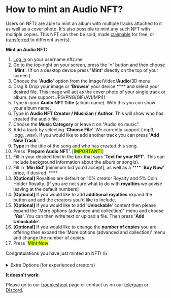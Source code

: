 # How to mint an Audio NFT?

Users on NFTz are able to mint an album with multiple tracks attached to it as well as a cover photo. It's also possible to mint any such NFT with multiple copies. This NFT can then be sold, made [claimable](how-do-you-create-a-claimable-free-nft.md) for free, or [transferred](how-to-transfer-an-nft.md) to different user(s).&#x20;



**Mint an Audio NFT:**

1. &#x20;[Log in](../../users-guide/welcome/how-do-you-login-to-nftz.me.md) on your username.nftz.me&#x20;
2. Go to the top-right on your screen, press the '**=**' button and then choose '**Mint**'. (If on a desktop device press **'Mint'** directly on the top of your screen.)
3. Choose the '**Audio**' option from the Image/Video/**Audio**/3D menu.&#x20;
4. Drag & Drop your image or **'Browse'**  your device **** and select your desired file. This image will act as the cover photo of your single track or album. (we support JPG/PNG/GIF/AVI/MP4)
5. Type in your **Audio NFT Title** (album name). With this you can show your album name. &#x20;
6. Type in **Audio NFT Creator / Musician / Author.** This will show who has created the audio file.
7. Choose the **Music Category** or leave it on "Audio no music".&#x20;
8. Add a track by selecting '**Choose File**'. We currently support (.mp3, .ogg, .wav). If you would like to add another track you can press '**Add New Track**'.&#x20;
9. **Type** in the title of the song and who has created this song.&#x20;
10. Press '**Prepare Audio NFT**'. \[<mark style="color:green;">**IMPORTANT!**</mark>]
11. Fill in your desired text in the box that says '**Text for your NFT'.** This can include background information about the album or song(s).&#x20;
12. Fill in '**Min Bid'** \[minimum bid you'd accept], as well as a **** '**Buy Now'** price, if desired. ****&#x20;
13. **\[Optional]** Royalties are default on 10% creator Royalty and 5% Coin Holder Royalty.              \[If you are not sure what to do with **royalties** we advise leaving at the default numbers]   &#x20;
14. **\[Optional]** If you would like to add **additional royalties** expand the button and add the creators you'd like to include.&#x20;
15. **\[Optional]** If you would like to add '**Unlockable**' content then please expand the 'More options (advanced and collection)" menu and choose '**Yes**'. You can then write text or upload a file. Then press '**Add Unlockable**'.&#x20;
16. **\[Optional]** If you would like to change the **number of copies** you are offering then expand the 'More options (advanced and collection)' menu and change the number of copies.&#x20;
17. Press '<mark style="color:green;">**Mint Now**</mark>'.



Congratulations you have just minted an NFT! :thumbsup:

<details>

<summary>Extra Options (for experienced creators)</summary>

**\[Extra 1:** [**Additional Royalties**](royalties.md)**]**

It's possible to give other creators a royalty % on each sell of a NFT. There is no maximum of creators that can be added.&#x20;

1. Choose 'Deso Wallet' or 'Creator Coin' (Deso Wallet goes straight to the wallet of the creator. If you choose Creator Coin; the royalty will be used to buy an invisible amount creator Coin of that creator. This will drive the price up of their creator coin.&#x20;
2. Choose the % you want to give. The minimum is 0.01%.
3. Choose the creator you want to give royalty and press **'Add'**

****

**\[Extra 2: More Options (advanced and collection)]**

#### _2A: NFT Category and Copies_&#x20;

* You can change the NFT Category by Pressing 'Art'. The default is Art.&#x20;
* You can change the amount of copies by pressing right of **'Copies'**. The default is '1'



_**2B**_ [_**Unlockable Content**_](how-to-add-unlockable-content-advanced.md)_****_

A. In the more options (advanced and collection) menu it's possible to set unlockable content By switching to '**Yes**'

B1. You can write a text that will be transfered with the single or serial NFT.

B2 You can also add a file or a zip. A zip file can be used if it includes multiple files or is a really large file.&#x20;

C. Press '**Add Unlockable**'.



_**2C: Add extra / collection data**_

* To know more about this feature; go directly to [Traits by Extradata](how-to-add-traits-to-your-nft-by-form-expert.md)



**\[Extra 3:** [**Image Storage**](how-to-store-an-image-on-ipfs-pinata-advanced.md)**]**&#x20;

In the begin screen of the mint page underneath 'Image Storage' it's possible to change the place where you store your image.&#x20;

Currently you can choose:

1. **'Deso'**
2. **'IPFS'**
3. **'Arweave'** (For Arweave you need a URL Link)&#x20;

</details>



**It doesn't work:**

Please go to our [troubleshoot](../../troubleshoot/troubleshoot.md) page or contact us on our [telegram](https://t.me/+qdNeX8CYB\_swZTQx) or [Discord](https://discord.gg/jQ34WMMZce).&#x20;
